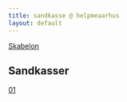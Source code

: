 ```yaml
---
title: sandkasse @ helpmeaarhus
layout: default
---
```


[Skabelon](sandkasse-skabelon)

Sandkasser
---
[01](sandkasse-01)
